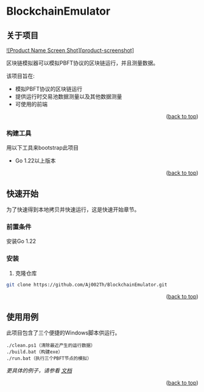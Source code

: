# BlockchainEmulator

<!-- ABOUT THE PROJECT -->
## 关于项目

[![Product Name Screen Shot][product-screenshot]](https://example.com)

区块链模拟器可以模拟PBFT协议的区块链运行，并且测量数据。

该项目旨在:
* 模拟PBFT协议的区块链运行
* 提供运行时交易池数据测量以及其他数据测量
* 可使用的前端

<p align="right">(<a href="#readme-top">back to top</a>)</p>



### 构建工具

用以下工具来bootstrap此项目

* Go 1.22以上版本

<p align="right">(<a href="#readme-top">back to top</a>)</p>



<!-- GETTING STARTED -->
## 快速开始

为了快速得到本地拷贝并快速运行，这是快速开始章节。

### 前置条件

安装Go 1.22

### 安装
<!-- 
_Below is an example of how you can instruct your audience on installing and setting up your app. This template doesn't rely on any external dependencies or services._

1. Get a free API Key at [https://example.com](https://example.com)
2. Clone the repo
   ```sh
   git clone https://github.com/your_username_/Project-Name.git
   ```
3. Install NPM packages
   ```sh
   npm install
   ```
4. Enter your API in `config.js`
   ```js
   const API_KEY = 'ENTER YOUR API';
   ``` -->

1. 克隆仓库
```sh
git clone https://github.com/Aj002Th/BlockchainEmulator.git
```


<p align="right">(<a href="#readme-top">back to top</a>)</p>



<!-- USAGE EXAMPLES -->
## 使用用例

此项目包含了三个便捷的Windows脚本供运行。

```
./clean.ps1（清除最近产生的运行数据）
./build.bat（构建exe）
./run.bat（执行三个PBFT节点的模拟）
```

_更具体的例子，请参看 [文档](./docs/README.md)_

<p align="right">(<a href="#readme-top">back to top</a>)</p>

